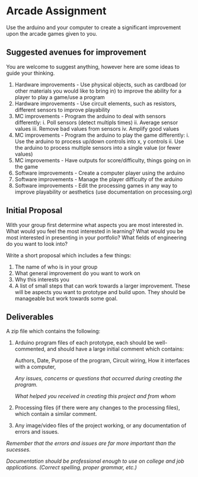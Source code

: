 # Arcade Assignment

Use the arduino and your computer to create a significant improvement upon the arcade games given to you.

## Suggested avenues for improvement

You are welcome to suggest anything, however here are some ideas to guide your thinking.

1. Hardware improvements - Use physical objects, such as cardboad (or other materials you would like to bring in) to improve the ability for a player to play a game/use a program
2. Hardware improvements - Use circuit elements, such as resistors, different sensors to improve playability
3. MC improvements - Program the arduino to deal with sensors differently:
  i. Poll sensors (detect multipls times)
  ii. Average sensor values
  iii. Remove bad values from sensors
  iv. Amplify good values
4. MC improvements - Program the arduino to play the game differently:
  i. Use the arduino to process up/down controls into x, y controls
  ii. Use the arduino to process multiple sensors into a single value (or fewer values)
5. MC improvements - Have outputs for score/difficulty, things going on in the game
5. Software improvements - Create a computer player using the arduino
6. Software improvements - Manage the player difficulty of the arduino
6. Software improvements - Edit the processing games in any way to improve playability or aesthetics (use documentation on processing.org)

## Initial Proposal

With your group first determine what aspects you are most interested in. What would you feel the most interested in learning? What would you be most interested in presenting in your portfolio? What fields of engineering do you want to look into?

Write a short proposal which includes a few things:

1. The name of who is in your group
2. What general improvement do you want to work on
3. Why this interests you
4. A list of small steps that can work towards a larger improvement. These will be aspects you want to prototype and build upon. They should be manageable but work towards some goal.

## Deliverables

A zip file which contains the following:

1. Arduino program files of each prototype, each should be well-commented, and should have a large initial comment which contains:

    Authors, Date,
    Purpose of the program,
    Circuit wiring,
    How it interfaces with a computer,

    *Any issues, concerns or questions that occurred during creating the program.*

    *What helped you received in creating this project and from whom*

2. Processing files (if there were any changes to the processing files), which contain a similar comment.

3. Any image/video files of the project working, or any documentation of errors and issues.

*Remember that the errors and issues are far more important than the sucesses.*

*Documentation should be professional enough to use on college and job applications. (Correct spelling, proper grammar, etc.)*
